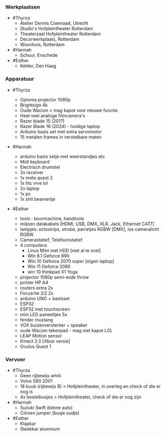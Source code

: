 ### Werkplaatsen
- #Thyrza
	- Atelier Dennis Coenraad, Utrecht
	- Studio's Hofpleintheater Rotterdam
	- Theaterzaal Hofpleintheater Rotterdam
	- Decorwerkplaats, Rotterdam
	- Woonhuis, Rotterdam
- #Hannah
	- Schuur, Enschede
- #Esther
	- Kelder, Den Haag




### Apparatuur

- #Thyrza
	- Optoma projector 1080p
	- Brightsign 4k
	- Oude Wacom > mag kapot voor nieuwe functie
	- Heel veel analoge filmcamera's
	- Razer blade 15 (2017)
	- Razer Blade 16 (2024) - huidige laptop
	- Arduino basis set met extra servomotor
	- 15 metalen frames in verstelbare maten
	
- #Hannah
	-  arduino basis setje met weerstandjes etc
	- Midi keyboard
	- Electrisch drumstel
	- 3x receiver
	- 1x meta quest 2
	- 1x htc vive lol
	- 2x laptop
	- 1x pc
	- 1x shit beamertje
	
- #Esther
	- tools : boormachine, handtools
	- miljoen datakabels [HDMI, USB, DMX, XLR, Jack, Ethernet CAT7]
	- lampjes: octostrips, strobe, parretjes RGBW [DMX], los cameralicht RGBW
	- Camerastatief, Telefoonstatief
	- 4 computers:
		- Linux Mint met HDD [niet al te snel]
		- Win 8.1 Geforce 890
		- Win 10 Geforce 2070 super [eigen laptop]
		- Win 11 Geforce 2060
		- win 10 thinkpad X1 Yoga
	- projector 1080p semi-wide throw
	- printer HP A4
	- routers extra 2x
	- Focusrite 2i2 2x
	-  arduino UNO + basisset
	- ESP32
	- ESP32 met touchscreen
	- mini LED paneeltjes 5x
	- fender mustang
	- VOX buizenversterker + speaker
	- oude Wacom tekenpad - mag niet kapot LOL
	- LEAP Motion sensor
	- Kinect 2.0 [Xbox versie]
	- Oculus Quest 1

### Vervoer

- #Thyrza
	- Geen rijbewijs whiiii
	- Volvo S60 2001
	- 18 kuub (rijbewijs B) > Hofpleintheater, in overleg en check of die er nog is
	- 4x bestelbusjes > Hofpleintheater, check of die er nog zijn
- #Hannah
	- Suzuki Swift (kleine auto)
	- Citroen jumper (busje oudje)
- #Esther
	- Klapkar
	- Steekkar alumnium